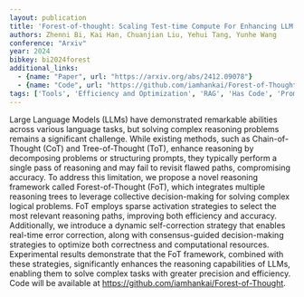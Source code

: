 ```yaml
---
layout: publication
title: 'Forest-of-thought: Scaling Test-time Compute For Enhancing LLM Reasoning'
authors: Zhenni Bi, Kai Han, Chuanjian Liu, Yehui Tang, Yunhe Wang
conference: "Arxiv"
year: 2024
bibkey: bi2024forest
additional_links:
  - {name: "Paper", url: "https://arxiv.org/abs/2412.09078"}
  - {name: "Code", url: "https://github.com/iamhankai/Forest-of-Thought"}
tags: ['Tools', 'Efficiency and Optimization', 'RAG', 'Has Code', 'Prompting']
---
```

Large Language Models (LLMs) have demonstrated remarkable abilities across
various language tasks, but solving complex reasoning problems remains a
significant challenge. While existing methods, such as Chain-of-Thought (CoT)
and Tree-of-Thought (ToT), enhance reasoning by decomposing problems or
structuring prompts, they typically perform a single pass of reasoning and may
fail to revisit flawed paths, compromising accuracy. To address this
limitation, we propose a novel reasoning framework called Forest-of-Thought
(FoT), which integrates multiple reasoning trees to leverage collective
decision-making for solving complex logical problems. FoT employs sparse
activation strategies to select the most relevant reasoning paths, improving
both efficiency and accuracy. Additionally, we introduce a dynamic
self-correction strategy that enables real-time error correction, along with
consensus-guided decision-making strategies to optimize both correctness and
computational resources. Experimental results demonstrate that the FoT
framework, combined with these strategies, significantly enhances the reasoning
capabilities of LLMs, enabling them to solve complex tasks with greater
precision and efficiency. Code will be available at
https://github.com/iamhankai/Forest-of-Thought.
